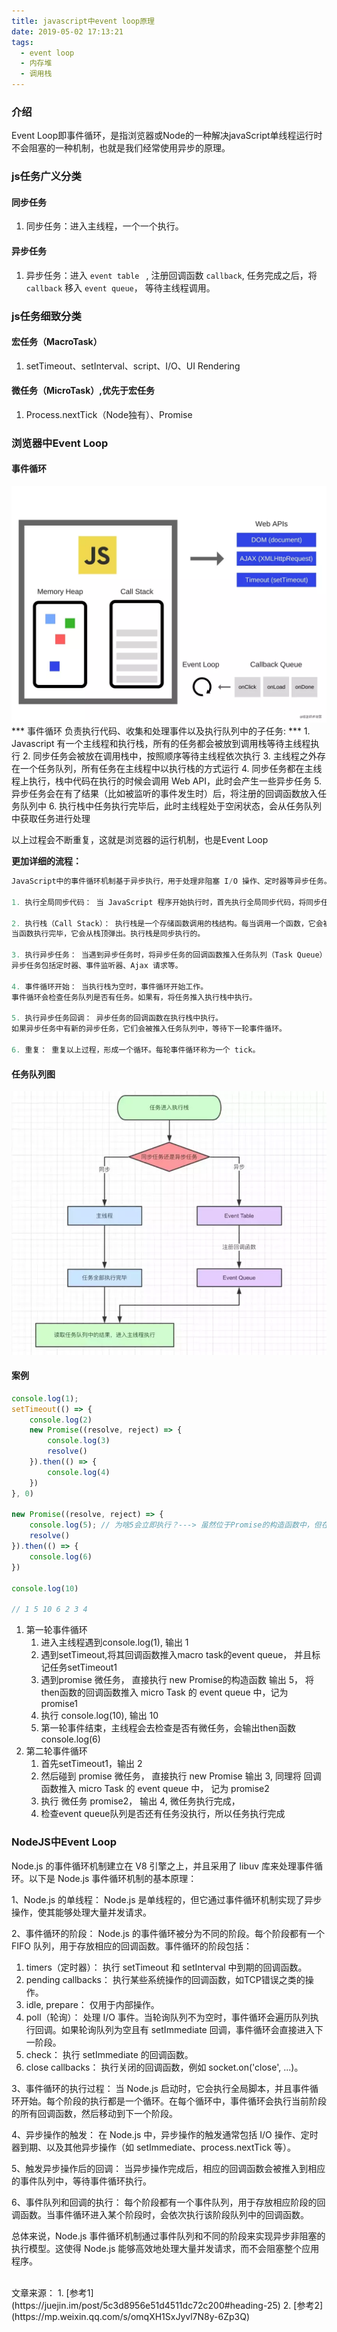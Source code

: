 ```yaml
---
title: javascript中event loop原理
date: 2019-05-02 17:13:21
tags:
  - event loop
  - 内存堆
  - 调用栈
---
```


### 介绍
Event Loop即事件循环，是指浏览器或Node的一种解决javaScript单线程运行时不会阻塞的一种机制，也就是我们经常使用异步的原理。

### js任务广义分类

#### 同步任务
1. 同步任务：进入主线程，一个一个执行。

#### 异步任务
1. 异步任务：进入  `event table ` , 注册回调函数 ` callback `, 任务完成之后，将 `callback` 移入  `event queue`， 等待主线程调用。

### js任务细致分类

#### 宏任务（MacroTask）
   1. setTimeout、setInterval、script、I/O、UI Rendering

#### 微任务（MicroTask）,优先于宏任务
   1. Process.nextTick（Node独有）、Promise

### 浏览器中Event Loop

#### 事件循环
<img src="/img/eventloop.webp" />
*** 事件循环 负责执行代码、收集和处理事件以及执行队列中的子任务: ***
1. Javascript 有一个主线程和执行栈，所有的任务都会被放到调用栈等待主线程执行
2. 同步任务会被放在调用栈中，按照顺序等待主线程依次执行
3. 主线程之外存在一个任务队列，所有任务在主线程中以执行栈的方式运行
4. 同步任务都在主线程上执行，栈中代码在执行的时候会调用 Web API，此时会产生一些异步任务
5. 异步任务会在有了结果（比如被监听的事件发生时）后，将注册的回调函数放入任务队列中
6. 执行栈中任务执行完毕后，此时主线程处于空闲状态，会从任务队列中获取任务进行处理

以上过程会不断重复，这就是浏览器的运行机制，也是Event Loop


**更加详细的流程：**

```js
JavaScript中的事件循环机制基于异步执行，用于处理非阻塞 I/O 操作、定时器等异步任务。以下是事件循环机制的基本流程：

1. 执行全局同步代码： 当 JavaScript 程序开始执行时，首先执行全局同步代码，将同步任务推入执行栈（Call Stack）中。

2. 执行栈（Call Stack）： 执行栈是一个存储函数调用的栈结构。每当调用一个函数，它会被推入执行栈的顶部；
当函数执行完毕，它会从栈顶弹出。执行栈是同步执行的。

3. 执行异步任务： 当遇到异步任务时，将异步任务的回调函数推入任务队列（Task Queue）中。
异步任务包括定时器、事件监听器、Ajax 请求等。

4. 事件循环开始： 当执行栈为空时，事件循环开始工作。
事件循环会检查任务队列是否有任务。如果有，将任务推入执行栈中执行。

5. 执行异步任务回调： 异步任务的回调函数在执行栈中执行。
如果异步任务中有新的异步任务，它们会被推入任务队列中，等待下一轮事件循环。

6. 重复： 重复以上过程，形成一个循环。每轮事件循环称为一个 tick。
```

#### 任务队列图
<img src="/img/event_loop.png"  alt="任务队列" height="auto"/>

#### 案例
```js
console.log(1);
setTimeout(() => {
    console.log(2)
    new Promise((resolve, reject) => {
        console.log(3)
        resolve()
    }).then(() => {
        console.log(4)
    })
}, 0)

new Promise((resolve, reject) => {
    console.log(5); // 为啥5会立即执行？---> 虽然位于Promise的构造函数中，但在这个例子构造函数没有任何触发异步操作的地方，所以它也会同步执行。
    resolve()
}).then(() => {
    console.log(6)
})

console.log(10)

// 1 5 10 6 2 3 4

```
1. 第一轮事件循环
   1. 进入主线程遇到console.log(1), 输出 1
   2. 遇到setTimeout,将其回调函数推入macro task的event queue， 并且标记任务setTimeout1
   3. 遇到promise 微任务， 直接执行 new Promise的构造函数 输出 5， 将then函数的回调函数推入 micro Task 的 event queue 中，记为 promise1
   4. 执行 console.log(10), 输出 10
   5. 第一轮事件结束，主线程会去检查是否有微任务，会输出then函数 console.log(6)
2. 第二轮事件循环
   1. 首先setTimeout1，输出 2
   2. 然后碰到 promise 微任务， 直接执行 new Promise 输出 3, 同理将 回调函数推入 micro Task 的 event queue 中， 记为 promise2
   3. 执行 微任务 promise2， 输出 4, 微任务执行完成，
   4. 检查event queue队列是否还有任务没执行，所以任务执行完成

### NodeJS中Event Loop

Node.js 的事件循环机制建立在 V8 引擎之上，并且采用了 libuv 库来处理事件循环。以下是 Node.js 事件循环机制的基本原理：

1、Node.js 的单线程： Node.js 是单线程的，但它通过事件循环机制实现了异步操作，使其能够处理大量并发请求。

2、事件循环的阶段： Node.js 的事件循环被分为不同的阶段。每个阶段都有一个 FIFO 队列，用于存放相应的回调函数。事件循环的阶段包括：

  1. timers（定时器）： 执行 setTimeout 和 setInterval 中到期的回调函数。
  2. pending callbacks： 执行某些系统操作的回调函数，如TCP错误之类的操作。
  3. idle, prepare： 仅用于内部操作。
  4. poll（轮询）： 处理 I/O 事件。当轮询队列不为空时，事件循环会遍历队列执行回调。如果轮询队列为空且有 setImmediate 回调，事件循环会直接进入下一阶段。
  5. check： 执行 setImmediate 的回调函数。
  6. close callbacks： 执行关闭的回调函数，例如 socket.on('close', ...)。

3、事件循环的执行过程： 当 Node.js 启动时，它会执行全局脚本，并且事件循环开始。每个阶段的执行都是一个循环。在每个循环中，事件循环会执行当前阶段的所有回调函数，然后移动到下一个阶段。

4、异步操作的触发： 在 Node.js 中，异步操作的触发通常包括 I/O 操作、定时器到期、以及其他异步操作（如 setImmediate、process.nextTick 等）。

5、触发异步操作后的回调： 当异步操作完成后，相应的回调函数会被推入到相应的事件队列中，等待事件循环执行。

6、事件队列和回调的执行： 每个阶段都有一个事件队列，用于存放相应阶段的回调函数。当事件循环进入某个阶段时，会依次执行该阶段队列中的回调函数。

总体来说，Node.js 事件循环机制通过事件队列和不同的阶段来实现异步非阻塞的执行模型。这使得 Node.js 能够高效地处理大量并发请求，而不会阻塞整个应用程序。

<br>
文章来源：
1. [参考1](https://juejin.im/post/5c3d8956e51d4511dc72c200#heading-25)
2. [参考2](https://mp.weixin.qq.com/s/omqXH1SxJyvl7N8y-6Zp3Q)
